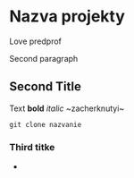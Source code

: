 # Nazva projekty
Love predprof

Second paragraph

## Second Title

Text **bold** _italic_ ~zacherknutyi~

`git clone nazvanie`

### Third titke
*
